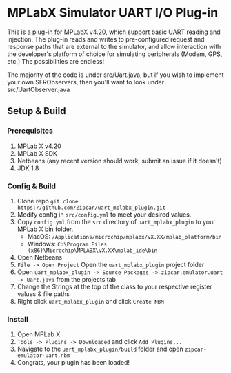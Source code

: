 # MPLabX Simulator UART I/O Plug-in
This is a plug-in for MPLabX v4.20, which support basic UART reading and injection.
The plug-in reads and writes to pre-configured request and response paths that are 
external to the simulator, and allow interaction with the developer's platform of choice
for simulating peripherals (Modem, GPS, etc.) The possibilities are endless! 

The majority of the code is under src/Uart.java, but if you wish to implement your own
SFRObservers, then you'll want to look under src/UartObserver.java

## Setup & Build
### Prerequisites
1. MPLab X v4.20
2. MPLab X SDK
3. Netbeans (any recent version should work, submit an issue if it doesn't)
4. JDK 1.8

### Config & Build
1. Clone repo `git clone https://github.com/Zipcar/uart_mplabx_plugin.git`
2. Modify config in `src/config.yml` to meet your desired values.
3. Copy `config.yml` from the `src` directory of `uart_mplabx_plugin` to your MPLab X bin folder.
    * MacOS: `/Applications/microchip/mplabx/vX.XX/mplab_platform/bin`
    * Windows: `C:\Program Files (x86)\Microchip\MPLABX\vX.XX\mplab_ide\bin`
4. Open Netbeans
5. `File -> Open Project` Open the `uart_mplabx_plugin` project folder
6. Open `uart_mplabx_plugin -> Source Packages -> zipcar.emulator.uart -> Uart.java` from the projects tab
7. Change the Strings at the top of the class to your respective register values & file paths
8. Right click `uart_mplabx_plugin` and click `Create NBM`

### Install
1. Open MPLab X
2. `Tools -> Plugins -> Downloaded` and click `Add Plugins...`
3. Navigate to the `uart_mplabx_plugin/build` folder and open `zipcar-emulator-uart.nbm`
4. Congrats, your plugin has been loaded!  
